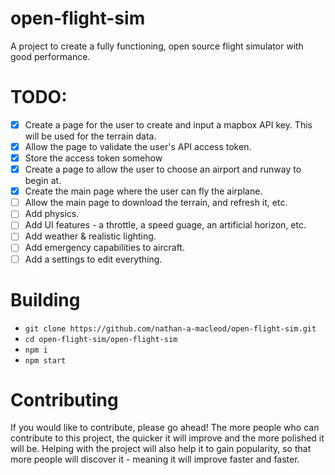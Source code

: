 # open-flight-sim
A project to create a fully functioning, open source flight simulator with good performance.

# TODO:
- [x] Create a page for the user to create and input a mapbox API key. This will be used for the terrain data.
- [x] Allow the page to validate the user's API access token.
- [x] Store the access token somehow
- [x] Create a page to allow the user to choose an airport and runway to begin at.
- [x] Create the main page where the user can fly the airplane. 
- [ ] Allow the main page to download the terrain, and refresh it, etc.
- [ ] Add physics.
- [ ] Add UI features - a throttle, a speed guage, an artificial horizon, etc.
- [ ] Add weather & realistic lighting.
- [ ] Add emergency capabilities to aircraft.
- [ ] Add a settings to edit everything.

# Building
* `git clone https://github.com/nathan-a-macleod/open-flight-sim.git`
* `cd open-flight-sim/open-flight-sim`
* `npm i`
* `npm start`

# Contributing
If you would like to contribute, please go ahead! The more people who can contribute to this project, the quicker it will improve and the more polished it will be. Helping with the project will also help it to gain popularity, so that more people will discover it - meaning it will improve faster and faster.
